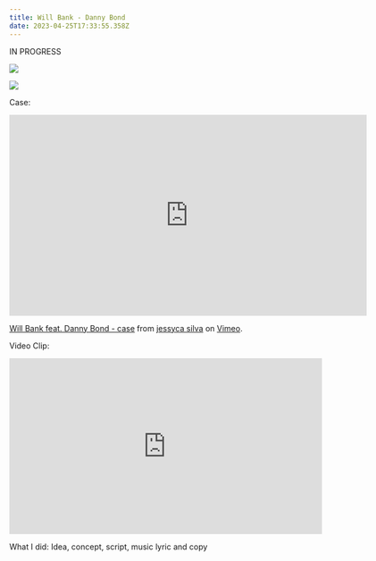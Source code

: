 ```yaml
---
title: Will Bank - Danny Bond
date: 2023-04-25T17:33:55.358Z
---
```

<div class="post-container">

<div class="text-idea">

IN PROGRESS

</div>

<div class="img-idea">

![](https://ucarecdn.com/e6ebcdb7-c06f-4445-926b-8bce12ac317c/)

![](https://ucarecdn.com/675fd2c0-a69c-4fe0-99a0-24a2503cc448/-/crop/431x776/5,3/-/preview/)

</div>

C﻿ase:

<iframe src="https://player.vimeo.com/video/738278696?h=7f8b7c1ffa&title=0&byline=0&portrait=0" width="640" height="360" frameborder="0" allow="autoplay; fullscreen; picture-in-picture" allowfullscreen></iframe>
<p><a href="https://vimeo.com/738278696">Will Bank feat. Danny Bond - case</a> from <a href="https://vimeo.com/jessycasilva">jessyca silva</a> on <a href="https://vimeo.com">Vimeo</a>.</p>

V﻿ideo Clip:

<iframe width="560" height="315" src="https://www.youtube.com/embed/IVfQGssSKTg" title="YouTube video player" frameborder="0" allow="accelerometer; autoplay; clipboard-write; encrypted-media; gyroscope; picture-in-picture; web-share" allowfullscreen></iframe>

</div>

What I did: Idea, concept, script, music lyric and copy